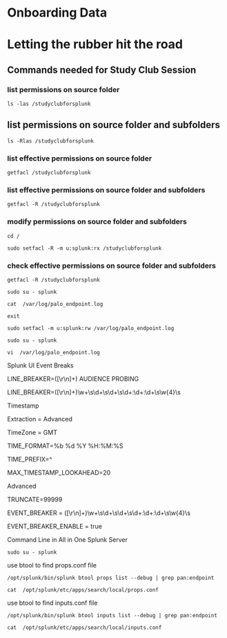 # Onboarding Data
# Letting the rubber hit the road

## Commands needed for Study Club Session

### list permissions on source folder
```
ls -las /studyclubforsplunk
```

## list permissions on source folder and subfolders
```
ls -Rlas /studyclubforsplunk
```

### list effective permissions on source folder
```
getfacl /studyclubforsplunk
```

### list effective permissions on source folder and subfolders
```
getfacl -R /studyclubforsplunk
```

### modify permissions on source folder and subfolders
```
cd /
```
```
sudo setfacl -R -m u:splunk:rx /studyclubforsplunk
```

### check effective permissions on source folder and subfolders
```
getfacl -R /studyclubforsplunk
```

```
sudo su - splunk 
```
```
cat  /var/log/palo_endpoint.log
```
```
exit
```
```
sudo setfacl -m u:splunk:rw /var/log/palo_endpoint.log
```
```
sudo su - splunk 
```
```
vi  /var/log/palo_endpoint.log
```

Splunk UI
Event Breaks

LINE_BREAKER=([\r\n]+) AUDIENCE PROBING

LINE_BREAKER=([\r\n]+)\w+\s\d+\s\d+\s\d+:\d+:\d+\s\w{4}\s

Timestamp

Extraction = Advanced

TimeZone = GMT

TIME_FORMAT=%b %d %Y %H:%M:%S

TIME_PREFIX=^

MAX_TIMESTAMP_LOOKAHEAD=20

Advanced

TRUNCATE=99999

EVENT_BREAKER = ([\r\n]+)\w+\s\d+\s\d+\s\d+:\d+:\d+\s\w{4}\s

EVENT_BREAKER_ENABLE = true


Command Line in All in One Splunk Server
```
sudo su - splunk 
```
use btool to find props.conf file 
```
/opt/splunk/bin/splunk btool props list --debug | grep pan:endpoint
```
```
cat  /opt/splunk/etc/apps/search/local/props.conf
```

use btool to find inputs.conf file 
```
/opt/splunk/bin/splunk btool inputs list --debug | grep pan:endpoint
```
```
cat  /opt/splunk/etc/apps/search/local/inputs.conf
```
